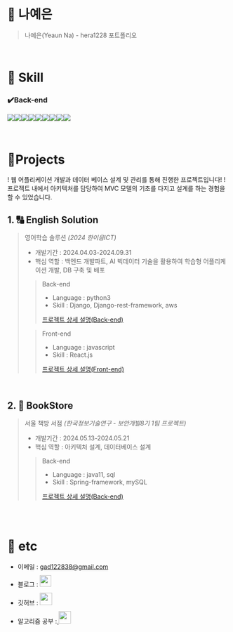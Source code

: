 # 📜 나예은 

> 나예은(Yeaun Na) - hera1228 포트폴리오

<br />

# 💪 Skill

### ✔️Back-end
<img src="https://img.shields.io/badge/Spring-6DB33F?style=for-the-badge&logo=Spring&logoColor=green"><img src="https://img.shields.io/badge/Spring Boot-6DB33F?style=for-the-badge&logo=Spring Boot&logoColor=yellow"><img src="https://img.shields.io/badge/MySql-orange?style=for-the-badge&logo=MySql&logoColor=white"><img src="https://img.shields.io/badge/Python-blue?style=for-the-badge&logo=Python&logoColor=yellow"><img src="https://img.shields.io/badge/Django-indigo?style=for-the-badge&logo=Django&logoColor=white"><img src="https://img.shields.io/badge/Git-gray?style=for-the-badge&logo=Git&logoColor=black"><img src="https://img.shields.io/badge/Postman-orange?style=for-the-badge&logo=Postman&logoColor=white"><img src="https://img.shields.io/badge/Sourcetree-yellowgreen?style=for-the-badge&logo=Sourcetree&logoColor=green"><img src="https://img.shields.io/badge/C-yellow?style=for-the-badge&logo=C&logoColor=orange">

<br />

# 📝Projects
! 웹 어플리케이션 개발과 데이터 베이스 설계 및 관리를 통해 진행한 프로젝트입니다!
!프로젝트 내에서 아키텍처를 담당하여 MVC 모델의 기초를 다지고 설계를 하는 경험을 할 수 있었습니다.

## 1. 🔠 English Solution

> 영어학습 솔루션 _(2024 한이음ICT)_
>
> - 개발기간 : 2024.04.03-2024.09.31
> - 핵심 역할 : 백엔드 개발파트, AI 빅데이터 기술을 활용하여 학습형 어플리케이션 개발, DB 구축 및 배포
>
>> Back-end
>> - Language : python3
>> - Skill : Django, Django-rest-framework, aws
>> 
>> [프로젝트 상세 설명(Back-end)](https://github.com/hera1228/englishsolution_backend)  
>
>> Front-end
>> - Language : javascript
>> - Skill : React.js
>>
>> [프로젝트 상세 설명(Front-end)](https://github.com/englishsolution/englishsolution_frontend)

<br />

## 2. 📖 BookStore

> 서울 책방 서점 _(한국정보기술연구 - 보안개발8기 1팀 프로젝트)_
>
> - 개발기간 : 2024.05.13-2024.05.21
> - 핵심 역할 : 아키텍처 설계, 데이터베이스 설계
>
>> Back-end
>> - Language : java11, sql
>> - Skill : Spring-framework, mySQL
>> 
>> [프로젝트 상세 설명(Back-end)](https://github.com/hera1228/book_store)  

<br />
<br />

# 🎸 etc

- 이메일 : gad122838@gmail.com
- 블로그 : <a href="https://lahera.tistory.com/">
  <img src="https://user-images.githubusercontent.com/68724828/185885678-8f619bfa-1160-4bb4-a026-f758a4014f82.png" height="26px" style="margin-top: 10px" />
  </a>
- 깃허브 : <a href="https://github.com/hera1228">
  <img src="https://user-images.githubusercontent.com/68724828/185908612-22f4d219-78a7-4de7-bb02-deecaa63bffa.png" height="28px" style="margin-top: 10px" />
  </a>
- 알고리즘 공부 :<a href="https://tame-fireman-e88.notion.site/Problem-Solving-1bcc8cd0e55280048bf4d640535f1933">
  <img src="https://github.com/user-attachments/assets/72a2f731-ddd6-432f-ab64-ebd71535fb13" height="28px" style="margin-top: 10px" />
  </a>


